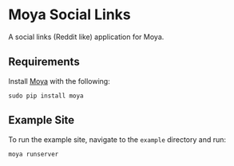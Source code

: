 # Moya Social Links
A social links (Reddit like) application for Moya.

## Requirements

Install [Moya](http://www.moyaproject.com) with the following:

    sudo pip install moya

## Example Site

To run the example site, navigate to the `example` directory and run:

    moya runserver



